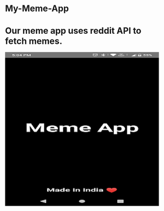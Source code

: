 # My-Meme-App
<h1>Our meme app uses reddit API to fetch memes.</h1>

![alt text](https://github.com/NightMare8587/My-Meme-App/blob/main/pic1.png?raw=true)
